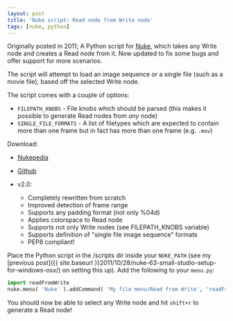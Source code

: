 ```yaml
---
layout: post
title: 'Nuke script: Read node from Write node'
tags: [nuke, python]
---
```


Originally posted in 2011; A Python script for [Nuke](https://www.thefoundry.co.uk/products/nuke/), which takes any Write node and creates a Read node from it. Now updated to fix some bugs and offer support for more scenarios.

<!--more-->

The script will attempt to load an image sequence or a single file (such as a movie file), based off the selected Write node.

The script comes with a couple of options:

- `FILEPATH_KNOBS` - File knobs which should be parsed (this makes it possible to generate Read nodes from *any* node)
- `SINGLE_FILE_FORMATS` - A list of filetypes which are expected to contain more than one frame but in fact has more than one frame (e.g. `.mov`)

Download:
- [Nukepedia](http://www.nukepedia.com/python/misc/readfromwrite)
- [Github](https://raw.github.com/fredrikaverpil/nuke/master/scripts/readFromWrite.py)

- v2.0:
  - Completely rewritten from scratch
  - Improved detection of frame range
  - Supports any padding format (not only %04d)
  - Applies colorspace to Read node
  - Supports not only Write nodes (see FILEPATH_KNOBS variable)
  - Supports definition of "single file image sequence" formats
  - PEP8 compliant!

Place the Python script in the /scripts dir inside your `NUKE_PATH` (see my [previous post]({{ site.baseurl }}2011/10/28/nuke-63-small-studio-setup-for-windows-osx/) on setting this up). Add the following to your `menu.py`:

```python
import readFromWrite
nuke.menu( 'Nuke' ).addCommand( 'My file menu/Read from Write', 'readFromWrite.ReadFromWrite()', 'shift+r' )
```

You should now be able to select any Write node and hit `shift+r` to generate a Read node!
